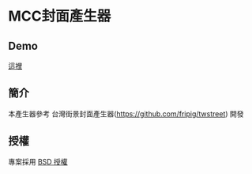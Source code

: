 # MCC封面產生器

## Demo

[這裡](http://islenny.github.io/MCC)


## 簡介

本產生器參考 台灣街景封面產生器(https://github.com/fripig/twstreet) 開發

## 授權

專案採用 [BSD 授權](LICENSE)
